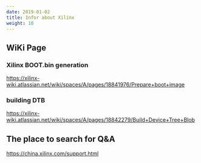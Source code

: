 ```yaml
---
date: 2019-01-02
title: Infor about Xilinx
weight: 10
---
```


## WiKi Page

### Xilinx BOOT.bin generation

https://xilinx-wiki.atlassian.net/wiki/spaces/A/pages/18841976/Prepare+boot+image

### building DTB

https://xilinx-wiki.atlassian.net/wiki/spaces/A/pages/18842279/Build+Device+Tree+Blob

## The place to search for Q&A

https://china.xilinx.com/support.html
